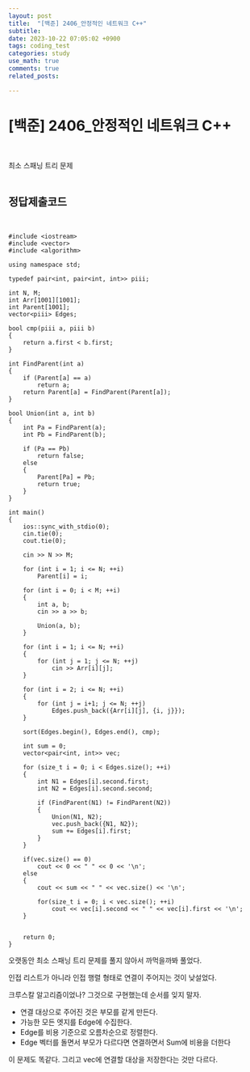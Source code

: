 ```yaml
---
layout: post
title:  "[백준] 2406_안정적인 네트워크 C++"
subtitle:   
date: 2023-10-22 07:05:02 +0900
tags: coding_test
categories: study
use_math: true
comments: true
related_posts:

---
```


# [백준] 2406_안정적인 네트워크 C++<br/>
<br/>

최소 스패닝 트리 문제<br/>
<br/>

## 정답제출코드<br/>
<br/>

```
#include <iostream>
#include <vector>
#include <algorithm>

using namespace std;

typedef pair<int, pair<int, int>> piii;

int N, M;
int Arr[1001][1001];
int Parent[1001];
vector<piii> Edges;

bool cmp(piii a, piii b)
{
    return a.first < b.first;
}

int FindParent(int a)
{
    if (Parent[a] == a)
        return a;
    return Parent[a] = FindParent(Parent[a]);
}

bool Union(int a, int b)
{
    int Pa = FindParent(a);
    int Pb = FindParent(b);

    if (Pa == Pb)
        return false;
    else
    {
        Parent[Pa] = Pb;
        return true;
    }
}

int main()
{
    ios::sync_with_stdio(0);
    cin.tie(0);
    cout.tie(0);

    cin >> N >> M;

    for (int i = 1; i <= N; ++i)
        Parent[i] = i;

    for (int i = 0; i < M; ++i)
    {
        int a, b;
        cin >> a >> b;

        Union(a, b);
    }

    for (int i = 1; i <= N; ++i)
    {
        for (int j = 1; j <= N; ++j)
            cin >> Arr[i][j];
    }

    for (int i = 2; i <= N; ++i)
    {
        for (int j = i+1; j <= N; ++j)
            Edges.push_back({Arr[i][j], {i, j}});
    }

    sort(Edges.begin(), Edges.end(), cmp);

    int sum = 0;
    vector<pair<int, int>> vec;

    for (size_t i = 0; i < Edges.size(); ++i)
    {
        int N1 = Edges[i].second.first;
        int N2 = Edges[i].second.second;

        if (FindParent(N1) != FindParent(N2))
        {
            Union(N1, N2);
            vec.push_back({N1, N2});
            sum += Edges[i].first;
        }
    }

    if(vec.size() == 0)
        cout << 0 << " " << 0 << '\n';
    else
    {
        cout << sum << " " << vec.size() << '\n';

        for(size_t i = 0; i < vec.size(); ++i)
            cout << vec[i].second << " " << vec[i].first << '\n';
    }


    return 0;
}
```

오랫동안 최소 스패닝 트리 문제를 풀지 않아서 까먹을까봐 풀었다.<br/>

인접 리스트가 아니라 인접 행렬 형태로 연결이 주어지는 것이 낮설었다.<br/>

크루스칼 알고리즘이었나? 그것으로 구현했는데 순서를 잊지 말자.<br/>

- 연결 대상으로 주어진 것은 부모를 같게 만든다.
- 가능한 모든 엣지를 Edge에 수집한다.
- Edge를 비용 기준으로 오름차순으로 정렬한다.
- Edge 벡터를 돌면서 부모가 다르다면 연결하면서 Sum에 비용을 더한다

이 문제도 똑같다. 그리고 vec에 연결할 대상을 저장한다는 것만 다르다.